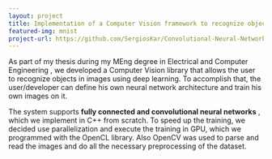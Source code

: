 ```yaml
---
layout: project
title: Implementation of a Computer Vision framework to recognize objects in images using Deep Learning and GPU programming
featured-img: mnist
project-url: https://github.com/SergiosKar/Convolutional-Neural-Network
---
```


As part of my thesis during my MEng degree in Electrical and Computer Engineering , we developed a Computer Vision library that 
allows the user to recognize objects in images using deep learning. To accomplish that, the user/developer can 
define his own neural network architecture and train his own images on it. 

The system supports **fully connected and convolutional neural networks** , which we implement in C++ from scratch. 
To speed up the training, we decided use parallelization and execute the training in GPU, which we programmed 
with the OpenCL library. Also OpenCV was used to parse and read the images and do all the necessary preprocessing of the dataset.



